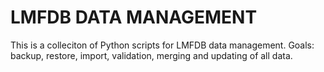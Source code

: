 LMFDB DATA MANAGEMENT
=====================

This is a colleciton of Python scripts for LMFDB data management.
Goals: backup, restore, import, validation, merging and updating of all data.


